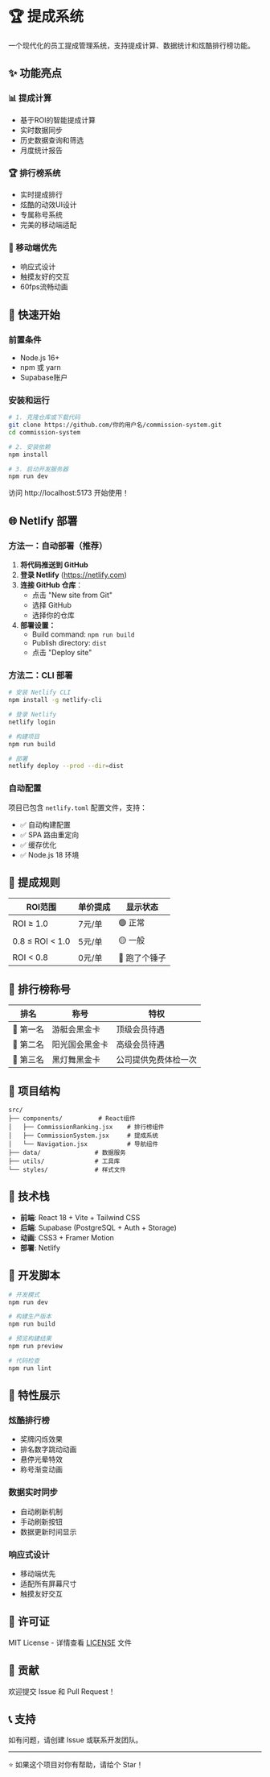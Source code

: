 # 🏆 提成系统

一个现代化的员工提成管理系统，支持提成计算、数据统计和炫酷排行榜功能。

## ✨ 功能亮点

### 📊 提成计算
- 基于ROI的智能提成计算
- 实时数据同步
- 历史数据查询和筛选
- 月度统计报告

### 🏆 排行榜系统
- 实时提成排行
- 炫酷的动效UI设计
- 专属称号系统
- 完美的移动端适配

### 📱 移动端优先
- 响应式设计
- 触摸友好的交互
- 60fps流畅动画

## 🚀 快速开始

### 前置条件
- Node.js 16+
- npm 或 yarn
- Supabase账户

### 安装和运行

```bash
# 1. 克隆仓库或下载代码
git clone https://github.com/你的用户名/commission-system.git
cd commission-system

# 2. 安装依赖
npm install

# 3. 启动开发服务器
npm run dev
```

访问 http://localhost:5173 开始使用！

## 🌐 Netlify 部署

### 方法一：自动部署（推荐）

1. **将代码推送到 GitHub**
2. **登录 Netlify** (https://netlify.com)
3. **连接 GitHub 仓库**：
   - 点击 "New site from Git"
   - 选择 GitHub
   - 选择你的仓库
4. **部署设置：**
   - Build command: `npm run build`
   - Publish directory: `dist`
   - 点击 "Deploy site"

### 方法二：CLI 部署

```bash
# 安装 Netlify CLI
npm install -g netlify-cli

# 登录 Netlify
netlify login

# 构建项目
npm run build

# 部署
netlify deploy --prod --dir=dist
```

### 自动配置
项目已包含 `netlify.toml` 配置文件，支持：
- ✅ 自动构建配置
- ✅ SPA 路由重定向
- ✅ 缓存优化
- ✅ Node.js 18 环境

## 📆 提成规则

| ROI范围 | 单价提成 | 显示状态 |
|---------|----------|----------|
| ROI ≥ 1.0 | 7元/单 | 🟢 正常 |
| 0.8 ≤ ROI < 1.0 | 5元/单 | 🟡 一般 |
| ROI < 0.8 | 0元/单 | 🔴 跑了个锤子 |

## 🏅 排行榜称号

| 排名 | 称号 | 特权 |
|------|------|------|
| 🥇 第一名 | 游艇会黑金卡 | 顶级会员待遇 |
| 🥈 第二名 | 阳光国会黑金卡 | 高级会员待遇 |
| 🥉 第三名 | 黑灯舞黑金卡 | 公司提供免费体检一次 |

## 📁 项目结构

```
src/
├── components/          # React组件
│   ├── CommissionRanking.jsx    # 排行榜组件
│   ├── CommissionSystem.jsx     # 提成系统
│   └── Navigation.jsx           # 导航组件
├── data/               # 数据服务
├── utils/              # 工具库
└── styles/             # 样式文件
```

## 🔧 技术栈

- **前端**: React 18 + Vite + Tailwind CSS
- **后端**: Supabase (PostgreSQL + Auth + Storage)
- **动画**: CSS3 + Framer Motion
- **部署**: Netlify

## 🔧 开发脚本

```bash
# 开发模式
npm run dev

# 构建生产版本
npm run build

# 预览构建结果
npm run preview

# 代码检查
npm run lint
```

## 🌟 特性展示

### 炫酷排行榜
- 奖牌闪烁效果
- 排名数字跳动动画
- 悬停光晕特效
- 称号渐变动画

### 数据实时同步
- 自动刷新机制
- 手动刷新按钮
- 数据更新时间显示

### 响应式设计
- 移动端优先
- 适配所有屏幕尺寸
- 触摸友好交互

## 📝 许可证

MIT License - 详情查看 [LICENSE](LICENSE) 文件

## 🤝 贡献

欢迎提交 Issue 和 Pull Request！

## 📞 支持

如有问题，请创建 Issue 或联系开发团队。

---

⭐ 如果这个项目对你有帮助，请给个 Star！
